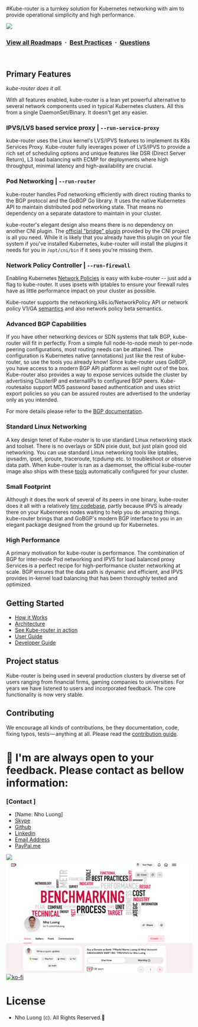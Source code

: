 #Kube-router is a turnkey solution for Kubernetes networking with aim to provide operational simplicity and high performance.

![](https://i.imgur.com/waxVImv.png)
### [View all Roadmaps](https://github.com/nholuongut/all-roadmaps) &nbsp;&middot;&nbsp; [Best Practices](https://github.com/nholuongut/all-roadmaps/blob/main/public/best-practices/) &nbsp;&middot;&nbsp; [Questions](https://www.linkedin.com/in/nholuong/)
<br/>

## Primary Features

*kube-router does it all.*

With all features enabled, kube-router is a lean yet powerful alternative to
several network components used in typical Kubernetes clusters. All this from a
single DaemonSet/Binary. It doesn't get any easier.

### IPVS/LVS based service proxy | `--run-service-proxy`

kube-router uses the Linux kernel's LVS/IPVS features to implement its K8s Services Proxy. Kube-router fully leverages
power of LVS/IPVS to provide a rich set of scheduling options and unique features like DSR (Direct Server Return), L3
load balancing with ECMP for deployments where high throughput, minimal latency and high-availability are crucial.

### Pod Networking | `--run-router`

kube-router handles Pod networking efficiently with direct routing thanks to the BGP protocol and the GoBGP Go library.
It uses the native Kubernetes API to maintain distributed pod networking state. That means no dependency on a separate
datastore to maintain in your cluster.

kube-router's elegant design also means there is no dependency on another CNI
plugin. The
[official "bridge" plugin](https://github.com/containernetworking/plugins/tree/master/plugins/main/bridge)
provided by the CNI project is all you need. While it is likely that you already have this plugin on your file system
if you've installed Kubernetes, kube-router will install the plugins it needs for you in `/opt/cni/bin` if it sees
you're missing them.

### Network Policy Controller | `--run-firewall`

Enabling Kubernetes [Network Policies](https://kubernetes.io/docs/concepts/services-networking/network-policies/)
is easy with kube-router -- just add a flag to kube-router. It uses ipsets with
iptables to ensure your firewall rules have as little performance impact on your
cluster as possible.

Kube-router supports the networking.k8s.io/NetworkPolicy API or network policy V1/GA
[semantics](https://github.com/kubernetes/kubernetes/pull/39164#issue-197243974) and also network policy beta semantics.

### Advanced BGP Capabilities

If you have other networking devices or SDN systems that talk BGP, kube-router will fit in perfectly. From a simple full
node-to-node mesh to per-node peering configurations, most routing needs can be attained. The configuration is
Kubernetes native (annotations) just like the rest of kube-router, so use the tools you already know! Since kube-router
uses GoBGP, you have access to a modern BGP API platform as well right out of the box. Kube-router also provides a way
to expose services outside the cluster by advertising ClusterIP and externalIPs to configured BGP peers. Kube-routesalso
support MD5 password based authentication and uses strict export policies so you can be assured routes are advertised to
the underlay only as you intended.

For more details please refer to the [BGP documentation](docs/bgp.md).

### Standard Linux Networking

A key design tenet of Kube-router is to use standard Linux networking stack and toolset. There is no overlays or SDN
pixie dust, but just plain good old networking. You can use standard Linux networking tools like iptables, ipvsadm,
ipset, iproute, traceroute, tcpdump etc. to troubleshoot or observe data path. When kube-router is ran as a daemonset,
the official kube-router image also ships with these [tools](./docs/pod-toolbox.md#pod-toolbox) automatically configured
for your cluster.

### Small Footprint

Although it does the work of several of its peers in one binary, kube-router does it all with a relatively
[tiny codebase](https://github.com/nholuongut/kube-router/tree/master/pkg/controllers), partly because IPVS is
already there on your Kuberneres nodes waiting to help you do amazing things. kube-router brings that and GoBGP's modern
BGP interface to you in an elegant package designed from the ground up for Kubernetes.

### High Performance

A primary motivation for kube-router is performance. The combination of BGP for inter-node Pod networking and IPVS for
load balanced proxy Services is a perfect recipe for high-performance cluster networking at scale. BGP ensures that the
data path is dynamic and efficient, and IPVS provides in-kernel load balancing that has been thoroughly tested and
optimized.

## Getting Started

- [How it Works](./docs/how-it-works.md)
- [Architecture](./docs/architecture.md)
- [See Kube-router in action](./docs/see-it-in-action.md)
- [User Guide](./docs/user-guide.md)
- [Developer Guide](./docs/developing.md)

## Project status

Kube-router is being used in several production clusters by diverse set of users ranging from financial firms, gaming
companies to universities. For years we have listened to users and incorporated feedback. The core functionality is now
very stable.

## Contributing

We encourage all kinds of contributions, be they documentation, code, fixing
typos, tests — anything at all. Please read the [contribution guide](./CONTRIBUTING.md).

# 🚀 I'm are always open to your feedback.  Please contact as bellow information:
### [Contact ]
* [Name: Nho Luong]
* [Skype](luongutnho_skype)
* [Github](https://github.com/nholuongut/)
* [Linkedin](https://www.linkedin.com/in/nholuong/)
* [Email Address](luongutnho@hotmail.com)
* [PayPal.me](https://www.paypal.com/paypalme/nholuongut)

![](https://i.imgur.com/waxVImv.png)
![](Donate.png)
[![ko-fi](https://ko-fi.com/img/githubbutton_sm.svg)](https://ko-fi.com/nholuong)

# License
* Nho Luong (c). All Rights Reserved.🌟

